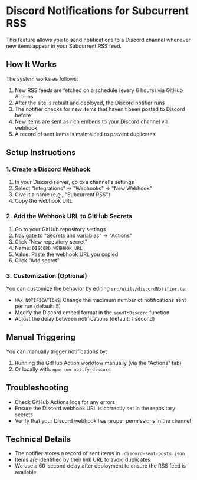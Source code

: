 # Discord Notifications for Subcurrent RSS

This feature allows you to send notifications to a Discord channel whenever new items appear in your Subcurrent RSS feed.

## How It Works

The system works as follows:

1. New RSS feeds are fetched on a schedule (every 6 hours) via GitHub Actions
2. After the site is rebuilt and deployed, the Discord notifier runs
3. The notifier checks for new items that haven't been posted to Discord before
4. New items are sent as rich embeds to your Discord channel via webhook
5. A record of sent items is maintained to prevent duplicates

## Setup Instructions

### 1. Create a Discord Webhook

1. In your Discord server, go to a channel's settings
2. Select "Integrations" → "Webhooks" → "New Webhook"
3. Give it a name (e.g., "Subcurrent RSS")
4. Copy the webhook URL

### 2. Add the Webhook URL to GitHub Secrets

1. Go to your GitHub repository settings
2. Navigate to "Secrets and variables" → "Actions"
3. Click "New repository secret"
4. Name: `DISCORD_WEBHOOK_URL`
5. Value: Paste the webhook URL you copied
6. Click "Add secret"

### 3. Customization (Optional)

You can customize the behavior by editing `src/utils/discordNotifier.ts`:

- `MAX_NOTIFICATIONS`: Change the maximum number of notifications sent per run (default: 5)
- Modify the Discord embed format in the `sendToDiscord` function
- Adjust the delay between notifications (default: 1 second)

## Manual Triggering

You can manually trigger notifications by:

1. Running the GitHub Action workflow manually (via the "Actions" tab)
2. Or locally with: `npm run notify-discord`

## Troubleshooting

- Check GitHub Actions logs for any errors
- Ensure the Discord webhook URL is correctly set in the repository secrets
- Verify that your Discord webhook has proper permissions in the channel

## Technical Details

- The notifier stores a record of sent items in `.discord-sent-posts.json`
- Items are identified by their link URL to avoid duplicates
- We use a 60-second delay after deployment to ensure the RSS feed is available
